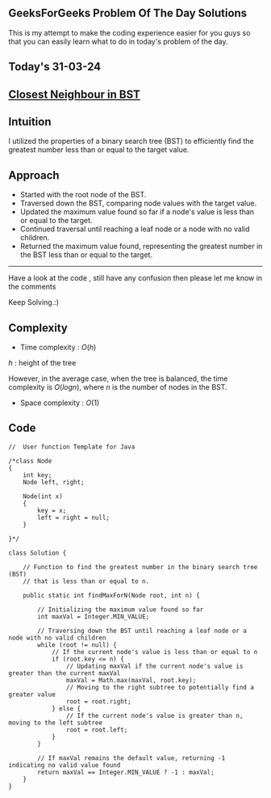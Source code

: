 ## GeeksForGeeks Problem Of The Day Solutions

This is my attempt to make the coding experience easier for you guys so that you can easily learn what to do in today's problem of the day.

## Today's 31-03-24 

## [Closest Neighbour in BST](https://www.geeksforgeeks.org/problems/closest-neighbor-in-bst/1)

## Intuition
I utilized the properties of a binary search tree (BST) to efficiently find the greatest number less than or equal to the target value.

## Approach
- Started with the root node of the BST.
- Traversed down the BST, comparing node values with the target value.
- Updated the maximum value found so far if a node's value is less than or equal to the target.
- Continued traversal until reaching a leaf node or a node with no valid children.
- Returned the maximum value found, representing the greatest number in the BST less than or equal to the target.

---
Have a look at the code , still have any confusion then please let me know in the comments

Keep Solving.:)

## Complexity
- Time complexity : $O(h)$
<!-- Add your time complexity here, e.g. $$O())$$ -->
$h$ : height of the tree

However, in the average case, when the tree is balanced, the time complexity is $O(log n)$, where $n$ is the number of nodes in the BST.
- Space complexity : $O(1)$
<!-- Add your space complexity here, e.g. $$O(n)$$ -->

## Code

```
//  User function Template for Java

/*class Node
{
    int key;
    Node left, right;

    Node(int x)
    {
        key = x;
        left = right = null;
    }

}*/

class Solution {

    // Function to find the greatest number in the binary search tree (BST) 
    // that is less than or equal to n.

    public static int findMaxForN(Node root, int n) {
        
        // Initializing the maximum value found so far
        int maxVal = Integer.MIN_VALUE;
        
        // Traversing down the BST until reaching a leaf node or a node with no valid children
        while (root != null) {
            // If the current node's value is less than or equal to n
            if (root.key <= n) {
                // Updating maxVal if the current node's value is greater than the current maxVal
                maxVal = Math.max(maxVal, root.key);
                // Moving to the right subtree to potentially find a greater value
                root = root.right;
            } else {
                // If the current node's value is greater than n, moving to the left subtree
                root = root.left;
            }
        }
        
        // If maxVal remains the default value, returning -1 indicating no valid value found
        return maxVal == Integer.MIN_VALUE ? -1 : maxVal;
    }
}
```
